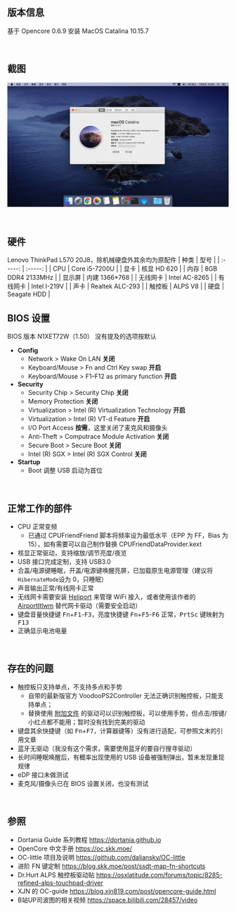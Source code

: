 ## 版本信息
基于 Opencore 0.6.9 安装 MacOS Catalina 10.15.7 

<br />

## 截图
![screenshot](https://raw.githubusercontent.com/leomenrex/Hackintosh-ThinkPad-L570/main/screenshot1.png)

<br />

## 硬件
Lenovo ThinkPad L570 20J8，除机械硬盘外其余均为原配件
| 种类 | 型号 |
| :-----: | :-----: |
| CPU | Core i5-7200U |
| 显卡 | 核显 HD 620 |
| 内存 | 8GB DDR4 2133MHz |
| 显示屏 | 内建 1366*768 |
| 无线网卡 | Intel AC-8265 |
| 有线网卡 | Intel I-219V |
| 声卡 | Realtek ALC-293 |
| 触控板 | ALPS V8 |
| 硬盘 | Seagate HDD |
<br />

## BIOS 设置
BIOS 版本 N1XET72W（1.50）
没有提及的选项按默认
+ **Config**
    + Network > Wake On LAN **关闭**
    + Keyboard/Mouse > Fn and Ctrl Key swap **开启**
    + Keyboard/Mouse > F1–F12 as primary function **开启**
+ **Security**
    + Security Chip > Security Chip **关闭**
    + Memory Protection **关闭**
    + Virtualization > Intel (R) Virtualization Technology **开启**
    + Virtualization > Intel (R) VT-d Feature **开启**
    + I/O Port Access **按需**，这里关闭了麦克风和摄像头
    + Anti-Theft > Computrace Module Activation **关闭**
    + Secure Boot > Secure Boot **关闭**
    + Intel (R) SGX > Intel (R) SGX Control **关闭**
+ **Startup**
    + Boot 调整 USB 启动为首位
<br />

## 正常工作的部件
+ CPU 正常变频
    + 已通过 CPUFriendFriend 脚本将频率设为最低水平（EPP 为 FF，Bias 为 15），如有需要可以自己制作替换 CPUFriendDataProvider.kext
+ 核显正常驱动，支持缩放/调节亮度/夜览
+ USB 接口完成定制，支持 USB3.0
+ 合盖/电源键睡眠，开盖/电源键唤醒亮屏，已加载原生电源管理（建议将`HibernateMode`设为 0，只睡眠）
+ 声音输出正常/有线网卡正常
+ 无线网卡需要安装 [Heliport](https://github.com/OpenIntelWireless/HeliPort) 来管理 WiFi 接入，或者使用该作者的 [AirportItlwm](https://docs.oiw.workers.dev/itlwm/Installation.html#airportitlwm) 替代网卡驱动（需要安全启动）
+ 键盘音量快捷键 <kbd>Fn</kbd>+<kbd>F1</kbd>-<kbd>F3</kbd>，亮度快捷键 <kbd>Fn</kbd>+<kbd>F5</kbd>-<kbd>F6</kbd> 正常，<kbd>PrtSc</kbd> 键映射为 <kbd>F13</kbd>
+ 正确显示电池电量
<br />

## 存在的问题
+ 触控板只支持单点，不支持多点和手势
    + 自带的最新版官方 VoodooPS2Controller 无法正确识别触控板，只能支持单点；
    + 替换使用 [附加文件](https://github.com/leomenrex/Hackintosh-ThinkPad-L570/tree/main/Extra_files) 的驱动可以识别触控板，可以使用手势，但点击/按键/小红点都不能用；暂时没有找到完美的驱动
+ 键盘其余快捷键（如 <kbd>Fn</kbd>+<kbd>F7</kbd>，计算器键等）没有进行适配，可参照文末的引用文章
+ 蓝牙无驱动（我没有这个需求，需要使用蓝牙的要自行搜寻驱动）
+ 长时间睡眠唤醒后，有概率出现使用的 USB 设备被强制弹出，暂未发现重现规律
+ eDP 接口未做测试
+ 麦克风/摄像头已在 BIOS 设置关闭，也没有测试
<br />

## 参照
+ Dortania Guide 系列教程 https://dortania.github.io
+ OpenCore 中文手册 https://oc.skk.moe/
+ OC-little 项目及说明 https://github.com/daliansky/OC-little
+ 进阶 FN 键定制 https://blog.skk.moe/post/ssdt-map-fn-shortcuts
+ Dr.Hurt ALPS 触控板驱动贴 https://osxlatitude.com/forums/topic/8285-refined-alps-touchpad-driver
+ XJN 的 OC-guide https://blog.xjn819.com/post/opencore-guide.html
+ B站UP司波图的相关视频 https://space.bilibili.com/28457/video
